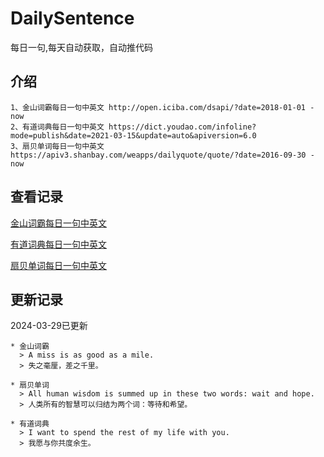 # DailySentence

每日一句,每天自动获取，自动推代码

## 介绍

```
1、金山词霸每日一句中英文 http://open.iciba.com/dsapi/?date=2018-01-01 - now
2、有道词典每日一句中英文 https://dict.youdao.com/infoline?mode=publish&date=2021-03-15&update=auto&apiversion=6.0
3、扇贝单词每日一句中英文 https://apiv3.shanbay.com/weapps/dailyquote/quote/?date=2016-09-30 - now
```

## 查看记录

[金山词霸每日一句中英文](./data/iciba/)

[有道词典每日一句中英文](./data/youdao/)

[扇贝单词每日一句中英文](./data/shanbay/)

## 更新记录
2024-03-29已更新 
```
* 金山词霸
  > A miss is as good as a mile. 
  > 失之毫厘，差之千里。 

* 扇贝单词
  > All human wisdom is summed up in these two words: wait and hope.
  > 人类所有的智慧可以归结为两个词：等待和希望。

* 有道词典
  > I want to spend the rest of my life with you.
  > 我愿与你共度余生。

```
